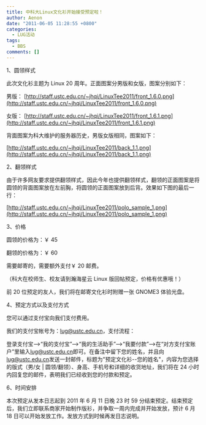```yaml
---
title: 中科大Linux文化衫开始接受预定啦！
author: Aenon
date: "2011-06-05 11:28:55 +0800"
categories:
  - LUG活动
tags:
  - BBS
comments: []
---
```


1、圆领样式

此次文化衫主题为 Linux 20 周年。正面图案分男版和女版，图案分别如下：

男版： [http://staff.ustc.edu.cn/~jhqi/LinuxTee2011/front_1.6.0.png](http://staff.ustc.edu.cn/~jhqi/LinuxTee2011/front_1.6.0.png)

女版： [http://staff.ustc.edu.cn/~jhqi/LinuxTee2011/front_1.6.1.png](http://staff.ustc.edu.cn/~jhqi/LinuxTee2011/front_1.6.1.png)

背面图案为科大维护的服务器历史，男版女版相同，图案如下：

[http://staff.ustc.edu.cn/~jhqi/LinuxTee2011/back_1.1.png](http://staff.ustc.edu.cn/~jhqi/LinuxTee2011/back_1.1.png)

2、翻领样式

由于许多网友要求提供翻领样式，因此今年也提供翻领样式，翻领的正面图案是将圆领的背面图案放在左前胸，将圆领的正面图案放到后背。效果如下图的最后一行：

[http://staff.ustc.edu.cn/~jhqi/LinuxTee2011/polo_sample_1.png](http://staff.ustc.edu.cn/~jhqi/LinuxTee2011/polo_sample_1.png)

3、价格

圆领的价格为：￥ 45

翻领的价格为：￥ 60

需要邮寄的，需要额外支付￥ 20 邮费。

（科大在校师生、校友请到瀚海星云 Linux 版回帖预定，价格有优惠哦！）

前 20 位预定的友人，我们将在邮寄文化衫时附赠一张 GNOME3 体验光盘。

4、预定方式以及支付方式

您可以通过支付宝向我们支付费用。

我们的支付宝帐号为：[lug@ustc.edu.cn](mailto:lug@ustc.edu.cn)，支付流程：

登录支付宝-->“我的支付宝”-->“我的生活助手”-->“我要付款”-->在“对方支付宝账户”里输入[lug@ustc.edu.cn](mailto:lug@ustc.edu.cn)即可。在备注中留下您的姓名，并且向[lug@ustc.edu.cn](mailto:lug@ustc.edu.cn)发送一封邮件，标题为"预定文化衫--您的姓名"，内容为您选择的版式（男/女 | 圆领/翻领）、身高、手机号和详细的收货地址，我们将在 24 小时内回复您的邮件，表明我们已经收到您的付款和预定。

6、时间安排

本次预定从发本日志起到 2011 年 6 月 11 日晚 23 时 59 分结束预定。结束预定后，我们立即联系商家开始制作版衫，并争取一周内完成并开始发放，预计 6 月 18 日可以开始发放工作。发放方式到时候再发日志说明。
